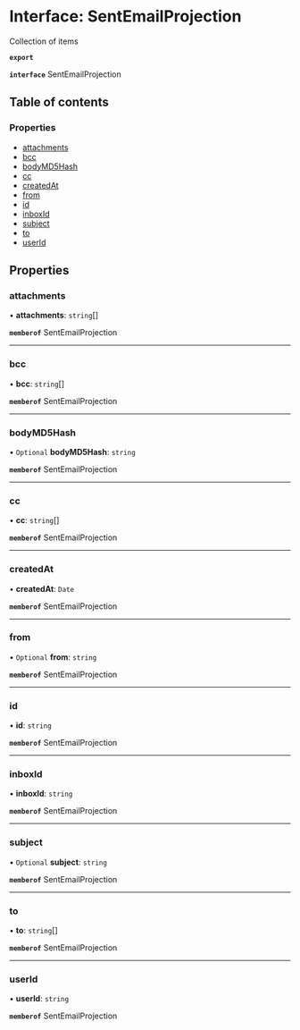 # Interface: SentEmailProjection

Collection of items

**`export`**

**`interface`** SentEmailProjection

## Table of contents

### Properties

- [attachments](SentEmailProjection.md#attachments)
- [bcc](SentEmailProjection.md#bcc)
- [bodyMD5Hash](SentEmailProjection.md#bodymd5hash)
- [cc](SentEmailProjection.md#cc)
- [createdAt](SentEmailProjection.md#createdat)
- [from](SentEmailProjection.md#from)
- [id](SentEmailProjection.md#id)
- [inboxId](SentEmailProjection.md#inboxid)
- [subject](SentEmailProjection.md#subject)
- [to](SentEmailProjection.md#to)
- [userId](SentEmailProjection.md#userid)

## Properties

### attachments

• **attachments**: `string`[]

**`memberof`** SentEmailProjection

___

### bcc

• **bcc**: `string`[]

**`memberof`** SentEmailProjection

___

### bodyMD5Hash

• `Optional` **bodyMD5Hash**: `string`

**`memberof`** SentEmailProjection

___

### cc

• **cc**: `string`[]

**`memberof`** SentEmailProjection

___

### createdAt

• **createdAt**: `Date`

**`memberof`** SentEmailProjection

___

### from

• `Optional` **from**: `string`

**`memberof`** SentEmailProjection

___

### id

• **id**: `string`

**`memberof`** SentEmailProjection

___

### inboxId

• **inboxId**: `string`

**`memberof`** SentEmailProjection

___

### subject

• `Optional` **subject**: `string`

**`memberof`** SentEmailProjection

___

### to

• **to**: `string`[]

**`memberof`** SentEmailProjection

___

### userId

• **userId**: `string`

**`memberof`** SentEmailProjection
